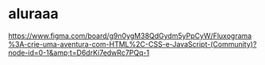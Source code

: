 # aluraaa
https://www.figma.com/board/g9n0ygM38QdGydm5yPpCyW/Fluxograma%3A-crie-uma-aventura-com-HTML%2C-CSS-e-JavaScript-(Community)?node-id=0-1&amp;t=D6drKi7edwRc7PQq-1
